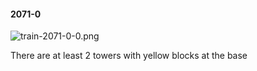 #### 2071-0
![train-2071-0-0.png](https://github.com/lil-lab/nlvr/raw/master/nlvr/train/images/69/train-2071-0-0.png "train-2071-0-0.png")

There are at least 2 towers with yellow blocks at the base